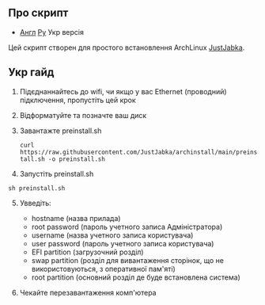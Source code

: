 ## Про скрипт

- [Англ](README.md) [Ру](ru.md) Укр версія

Цей скрипт створен для простого встановлення ArchLinux [JustJabka](https://github.com/JustJabka).

## Укр гайд
1. Підєднаннайтесь до wifi, чи якщо у вас Ethernet (проводний) підключення, пропустіть цей крок
2. Відформатуйте та позначте ваш диск
3. Завантажте preinstall.sh

   ```curl https://raw.githubusercontent.com/JustJabka/archinstall/main/preinstall.sh -o preinstall.sh```

4. Запустіть preinstall.sh

  ```sh preinstall.sh```

5. Увведіть:
    - hostname (назва прилада)
    - root password (пароль учетного записа Адміністратора)
    - username (назва учетного записа користувача)
    - user password (пароль учетного записа користувача)
    - EFI partition (загрузочний розділ)
    - swap partition (розділ для вивантаження сторінок, що не використовуються, з оперативної пам'яті)
    - root partition (основний розділ де буде встановлена система)

6. Чекайте перезавантаження комп'ютера